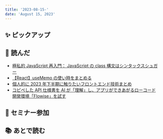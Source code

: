 ```yaml
---
title: '2023-08-15-'
date: 'August 15, 2023'
---
```


## ✨ ピックアップ

## 👀 読んだ

- [極私的 JavaScript 再入門： JavaScript の class 構文はシンタックスシュガー](https://zenn.dev/treefield/articles/f2fb0aa6045d8f)
- [【React】useMemo の使い時をまとめる](https://zenn.dev/chot/articles/react-when-to-use-memo)
- [個人的に 2023 年下半期に触りたいフロントエンド技術まとめ](https://zenn.dev/frontend_news/articles/904cda6410d44e)
- [コピペした API 仕様書を AI が「理解」し、アプリができあがるローコード開発環境「Flowise」を試す](https://www.notion.so/API-AI-Flowise-B-INTERNET-Watch-dbf38396f94042b7995c4c037d5fa9d6)

## 🚶 セミナー参加

## 📚 あとで読む
